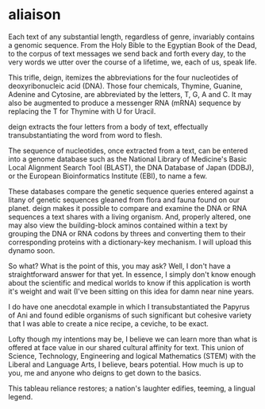 # aliaison

Each text of any substantial length, regardless of genre, invariably contains a genomic sequence. From the Holy Bible to the Egyptian Book of the Dead, to the corpus of text messages we send back and forth every day, to the very words we utter over the course of a lifetime, we, each of us, speak life.

This trifle, deign, itemizes the abbreviations for the four nucleotides of deoxyribonucleic acid (DNA). Those four chemicals, Thymine, Guanine, Adenine and Cytosine, are abbreviated by the letters, T, G, A and C. It may also be augmented to produce a messenger RNA (mRNA) sequence by replacing the T for Thymine with U for Uracil.

deign extracts the four letters from a body of text, effectually transubstantiating the word from word to flesh.

The sequence of nucleotides, once extracted from a text, can be entered into a genome database such as the National Library of Medicine's Basic Local Alignment Search Tool (BLAST), the DNA Database of Japan (DDBJ), or the European Bioinformatics Institute (EBI), to name a few.

These databases compare the genetic sequence queries entered against a litany of genetic sequences gleaned from flora and fauna found on our planet. deign makes it possible to compare and examine the DNA or RNA sequences a text shares with a living organism. And, properly altered, one may also view the building-block aminos contained within a text by grouping the DNA or RNA codons by threes and converting them to their corresponding proteins with a dictionary-key mechanism. I will upload this dynamo soon.

So what? What is the point of this, you may ask? Well, I don't have a straightforward answer for that yet. In essence, I simply don't know enough about the scientific and medical worlds to know if this application is worth it's weight and wait (I've been sitting on this idea for damn near nine years.

I do have one anecdotal example in which I transubstantiated the Papyrus of Ani and found edible organisms of such significant but cohesive variety that I was able to create a nice recipe, a ceviche, to be exact.

Lofty though my intentions may be, I believe we can learn more than what is offered at face value in our shared cultural affinity for text. This union of Science, Technology, Engineering and logical Mathematics (STEM) with the Liberal and Language Arts, I believe, bears potential. How much is up to you, me and anyone who deigns to get down to the basics.

This tableau reliance restores; a nation's laughter edifies, teeming, a lingual legend.
